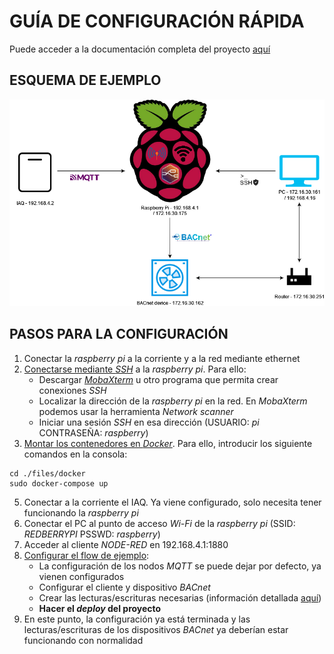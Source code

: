 # GUÍA DE CONFIGURACIÓN RÁPIDA

Puede acceder a la documentación completa del proyecto [aquí](https://github.com/UO232627/BACnetProject/blob/main/documentacion/documentacion.md)

## ESQUEMA DE EJEMPLO

![Esquema](https://github.com/UO232627/BACnetProject/blob/main/documentacion/images/esquemaEntorno.png "Esquema")

## PASOS PARA LA CONFIGURACIÓN

1. Conectar la *raspberry pi* a la corriente y a la red mediante ethernet
2. [Conectarse mediante *SSH*](https://github.com/UO232627/BACnetProject/blob/main/documentacion/documentacion.md#conexi%C3%B3n-inicial-a-la-raspberry) a la *raspberry pi*. Para ello:
    - Descargar [*MobaXterm*](https://mobaxterm.mobatek.net/download.html) u otro programa que permita crear conexiones *SSH*
    - Localizar la dirección de la *raspberry pi* en la red. En *MobaXterm* podemos usar la herramienta *Network scanner*
    - Iniciar una sesión *SSH* en esa dirección (USUARIO: *pi* CONTRASEÑA: *raspberry*)
4. [Montar los contenedores en *Docker*](https://github.com/UO232627/BACnetProject/blob/main/documentacion/documentacion.md#configuraci%C3%B3n-de-docker-y-sus-contenedores-segunda-vez-y-posteriores). Para ello, introducir los siguiente comandos en la consola:
```
cd ./files/docker
sudo docker-compose up
```
5. Conectar a la corriente el IAQ. Ya viene configurado, solo necesita tener funcionando la *raspberry pi*
6. Conectar el PC al punto de acceso *Wi-Fi* de la *raspberry pi* (SSID: *REDBERRYPI* PSSWD: *raspberry*)
7. Acceder al cliente *NODE-RED* en 192.168.4.1:1880
8. [Configurar el flow de ejemplo](https://github.com/UO232627/BACnetProject/blob/main/documentacion/documentacion.md#conexi%C3%B3n-a-la-red-y-sistema-de-ejemplo):
    - La configuración de los nodos *MQTT* se puede dejar por defecto, ya vienen configurados
    - Configurar el cliente y dispositivo *BACnet* 
    - Crear las lecturas/escrituras necesarias (información detallada [aquí](https://github.com/UO232627/BACnetProject/blob/main/documentacion/documentacion.md#lecturaescritura-contra-un-dispositivo-bacnet-en-local-gatewaynode-red))
    - **Hacer el *deploy* del proyecto**
9. En este punto, la configuración ya está terminada y las lecturas/escrituras de los dispositivos *BACnet* ya deberían estar funcionando con normalidad
